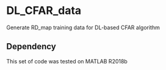 # DL_CFAR_data
Generate RD_map training data for DL-based CFAR algorithm

## Dependency
This set of code was tested on MATLAB R2018b
